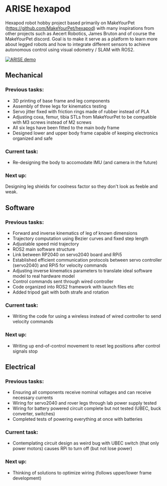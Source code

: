 # ARISE hexapod

Hexapod robot hobby project based primarily on MakeYourPet (https://github.com/MakeYourPet/hexapod) with many inspirations from other projects such as Aecert Robotics, James Bruton and of course the MakeYourPet discord. Goal is to make it serve as a platform to learn more about legged robots and how to integrate different sensors to achieve autonomous control using visual odometry / SLAM with ROS2. 

[![ARISE demo]((http://img.youtube.com/vi/t1FO2vQvSlU/0.jpg))](https://youtube.com/shorts/t1FO2vQvSlU)

## Mechanical

### Previous tasks:
- 3D printing of base frame and leg components
- Assembly of three legs for kinematics testing
- Servo jitter fixed with friction rings made of rubber instead of PLA
- Adjusting coxa, femur, tibia STLs from MakeYourPet to be compatible with M3 screws instead of M2 screws
- All six legs have been fitted to the main body frame
- Designed lower and upper body frame capable of keeping electronics organized and safe

### Current task: 
- Re-designing the body to accomodate IMU (and camera in the future)

### Next up: 
Designing leg shields for coolness factor so they don't look as feeble and weak.

## Software

### Previous tasks:
- Forward and inverse kinematics of leg of known dimensions
- Trajectory computation using Bezier curves and fixed step length
- Adjustable speed mid trajectory
- ROS2 main software structure
- Link between RP2040 on servo2040 board and RPi5
- Established efficient communication protocols between servo controller (servo2040) and RPi5 for velocity commands
- Adjusting inverse kinematics parameters to translate ideal software model to real hardware model
- Control commands sent through wired controller
- Code organized into ROS2 framework with launch files etc
- Added tripod gait with both strafe and rotation

### Current task: 
- Writing the code for using a wireless instead of wired controller to send velocity commands


### Next up: 
- Writing up end-of-control movement to reset leg positions after control signals stop

## Electrical

### Previous tasks:
- Ensuring all components receive nominal voltages and can receive necessary currents
- Wiring for servo2040 and rover legs through lab power supply tested
- Wiring for battery powered circuit complete but not tested (UBEC, buck converter, switches)
- Completed tests of powering everything at once with batteries

### Current task: 
- Contemplating circuit design as weird bug with UBEC switch (that only power motors) causes RPi to turn off (but not lose power) 

### Next up: 
- Thinking of solutions to optimize wiring (follows upper/lower frame development)
